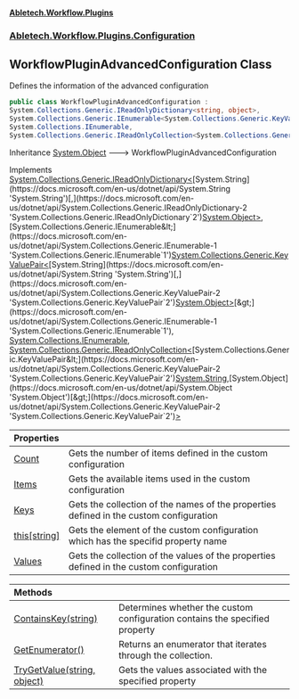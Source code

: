 #### [Abletech.Workflow.Plugins](index.md 'index')
### [Abletech.Workflow.Plugins.Configuration](Abletech_Workflow_Plugins_Configuration.md 'Abletech.Workflow.Plugins.Configuration')
## WorkflowPluginAdvancedConfiguration Class
Defines the information of the advanced configuration  
```csharp
public class WorkflowPluginAdvancedConfiguration :
System.Collections.Generic.IReadOnlyDictionary<string, object>,
System.Collections.Generic.IEnumerable<System.Collections.Generic.KeyValuePair<string, object>>,
System.Collections.IEnumerable,
System.Collections.Generic.IReadOnlyCollection<System.Collections.Generic.KeyValuePair<string, object>>
```

Inheritance [System.Object](https://docs.microsoft.com/en-us/dotnet/api/System.Object 'System.Object') &#129106; WorkflowPluginAdvancedConfiguration  

Implements [System.Collections.Generic.IReadOnlyDictionary&lt;](https://docs.microsoft.com/en-us/dotnet/api/System.Collections.Generic.IReadOnlyDictionary-2 'System.Collections.Generic.IReadOnlyDictionary`2')[System.String](https://docs.microsoft.com/en-us/dotnet/api/System.String 'System.String')[,](https://docs.microsoft.com/en-us/dotnet/api/System.Collections.Generic.IReadOnlyDictionary-2 'System.Collections.Generic.IReadOnlyDictionary`2')[System.Object](https://docs.microsoft.com/en-us/dotnet/api/System.Object 'System.Object')[&gt;](https://docs.microsoft.com/en-us/dotnet/api/System.Collections.Generic.IReadOnlyDictionary-2 'System.Collections.Generic.IReadOnlyDictionary`2'), [System.Collections.Generic.IEnumerable&lt;](https://docs.microsoft.com/en-us/dotnet/api/System.Collections.Generic.IEnumerable-1 'System.Collections.Generic.IEnumerable`1')[System.Collections.Generic.KeyValuePair&lt;](https://docs.microsoft.com/en-us/dotnet/api/System.Collections.Generic.KeyValuePair-2 'System.Collections.Generic.KeyValuePair`2')[System.String](https://docs.microsoft.com/en-us/dotnet/api/System.String 'System.String')[,](https://docs.microsoft.com/en-us/dotnet/api/System.Collections.Generic.KeyValuePair-2 'System.Collections.Generic.KeyValuePair`2')[System.Object](https://docs.microsoft.com/en-us/dotnet/api/System.Object 'System.Object')[&gt;](https://docs.microsoft.com/en-us/dotnet/api/System.Collections.Generic.KeyValuePair-2 'System.Collections.Generic.KeyValuePair`2')[&gt;](https://docs.microsoft.com/en-us/dotnet/api/System.Collections.Generic.IEnumerable-1 'System.Collections.Generic.IEnumerable`1'), [System.Collections.IEnumerable](https://docs.microsoft.com/en-us/dotnet/api/System.Collections.IEnumerable 'System.Collections.IEnumerable'), [System.Collections.Generic.IReadOnlyCollection&lt;](https://docs.microsoft.com/en-us/dotnet/api/System.Collections.Generic.IReadOnlyCollection-1 'System.Collections.Generic.IReadOnlyCollection`1')[System.Collections.Generic.KeyValuePair&lt;](https://docs.microsoft.com/en-us/dotnet/api/System.Collections.Generic.KeyValuePair-2 'System.Collections.Generic.KeyValuePair`2')[System.String](https://docs.microsoft.com/en-us/dotnet/api/System.String 'System.String')[,](https://docs.microsoft.com/en-us/dotnet/api/System.Collections.Generic.KeyValuePair-2 'System.Collections.Generic.KeyValuePair`2')[System.Object](https://docs.microsoft.com/en-us/dotnet/api/System.Object 'System.Object')[&gt;](https://docs.microsoft.com/en-us/dotnet/api/System.Collections.Generic.KeyValuePair-2 'System.Collections.Generic.KeyValuePair`2')[&gt;](https://docs.microsoft.com/en-us/dotnet/api/System.Collections.Generic.IReadOnlyCollection-1 'System.Collections.Generic.IReadOnlyCollection`1')  

| Properties | |
| :--- | :--- |
| [Count](WorkflowPluginAdvancedConfiguration_Count.md 'Abletech.Workflow.Plugins.Configuration.WorkflowPluginAdvancedConfiguration.Count') | Gets the number of items defined in the custom configuration<br/> |
| [Items](WorkflowPluginAdvancedConfiguration_Items.md 'Abletech.Workflow.Plugins.Configuration.WorkflowPluginAdvancedConfiguration.Items') | Gets the available items used in the custom configuration<br/> |
| [Keys](WorkflowPluginAdvancedConfiguration_Keys.md 'Abletech.Workflow.Plugins.Configuration.WorkflowPluginAdvancedConfiguration.Keys') | Gets the collection of the names of the properties defined in the custom configuration<br/> |
| [this[string]](WorkflowPluginAdvancedConfiguration_this_string_.md 'Abletech.Workflow.Plugins.Configuration.WorkflowPluginAdvancedConfiguration.this[string]') | Gets the element of the custom configuration which has the specifid property name<br/> |
| [Values](WorkflowPluginAdvancedConfiguration_Values.md 'Abletech.Workflow.Plugins.Configuration.WorkflowPluginAdvancedConfiguration.Values') | Gets the collection of the values of the properties defined in the custom configuration<br/> |

| Methods | |
| :--- | :--- |
| [ContainsKey(string)](WorkflowPluginAdvancedConfiguration_ContainsKey(string).md 'Abletech.Workflow.Plugins.Configuration.WorkflowPluginAdvancedConfiguration.ContainsKey(string)') | Determines whether the custom configuration contains the specified property<br/> |
| [GetEnumerator()](WorkflowPluginAdvancedConfiguration_GetEnumerator().md 'Abletech.Workflow.Plugins.Configuration.WorkflowPluginAdvancedConfiguration.GetEnumerator()') | Returns an enumerator that iterates through the collection. |
| [TryGetValue(string, object)](WorkflowPluginAdvancedConfiguration_TryGetValue(string_object).md 'Abletech.Workflow.Plugins.Configuration.WorkflowPluginAdvancedConfiguration.TryGetValue(string, object)') | Gets the values associated with the specified property<br/> |
